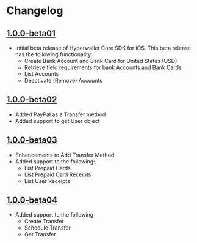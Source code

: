 Changelog
=========

[1.0.0-beta01](https://github.com/hyperwallet/hyperwallet-ios-sdk/releases/tag/1.0.0-beta01)
-------------------
- Initial beta release of Hyperwallet Core SDK for iOS. This beta release has the following functionality:
    * Create Bank Account and Bank Card for United States (USD)
    * Retrieve field requirements for bank Accounts and Bank Cards
    * List Accounts
    * Deactivate (Remove) Accounts

[1.0.0-beta02](https://github.com/hyperwallet/hyperwallet-ios-sdk/releases/tag/1.0.0-beta02)
-------------------
- Added PayPal as a Transfer method
- Added support to get User object

[1.0.0-beta03](https://github.com/hyperwallet/hyperwallet-ios-sdk/releases/tag/1.0.0-beta03)
-------------------
- Enhancements to Add Transfer Method
- Added support to the following:
    * List Prepaid Cards
    * List Prepaid Card Receipts
    * List User Receipts

[1.0.0-beta04](https://github.com/hyperwallet/hyperwallet-ios-sdk/releases/tag/1.0.0-beta04)
-------------------
- Added support to the following
    * Create Transfer
    * Schedule Transfer
    * Get Transfer
